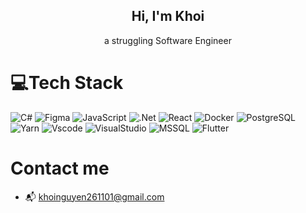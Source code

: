  <h2 align="center"><bold>Hi, I'm Khoi</bold></h2>
<p align="center">a struggling Software Engineer</p>

# 💻Tech Stack
![C#](https://img.shields.io/badge/c%23-%23239120.svg?style=flat-square&logo=c-sharp&logoColor=white) ![Figma](https://img.shields.io/badge/figma-%23F24E1E.svg?style=flat-square&logo=figma&logoColor=white) ![JavaScript](https://img.shields.io/badge/javascript-%23323330.svg?style=flat-square&logo=javascript&logoColor=%23F7DF1E) ![.Net](https://img.shields.io/badge/.NET-5C2D91?style=flat-square&logo=.net&logoColor=white) ![React](https://img.shields.io/badge/-React-61DAFB?style=flat-square&logo=react&color=010a13) ![Docker](https://img.shields.io/badge/-Docker-61DAFB?style=flat-square&logo=docker&color=073c78) ![PostgreSQL](https://img.shields.io/badge/PostgreSQL-316192?style=flat-square&logo=postgresql&logoColor=white) ![Yarn](https://img.shields.io/badge/Yarn-2C8EBB?style=flat-square&logo=yarn&logoColor=white) ![Vscode](https://img.shields.io/badge/VSCode-0078D4?style=flat-square&logo=visual%20studio%20code&logoColor=white
) ![VisualStudio](https://img.shields.io/badge/Visual_Studio-5C2D91?style=flat-square&logo=visual%20studio&logoColor=white) ![MSSQL](https://img.shields.io/badge/Microsoft%20SQL%20Server-CC2927?style=flat-square&logo=microsoft%20sql%20server&logoColor=white) ![Flutter](https://img.shields.io/badge/Flutter-02569B?style=flat-square&logo=flutter&logoColor=white)
# Contact me
- 📬 khoinguyen261101@gmail.com
